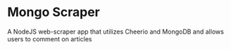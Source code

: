 # Mongo Scraper

A NodeJS web-scraper app that utilizes Cheerio and MongoDB and allows users to comment on articles

